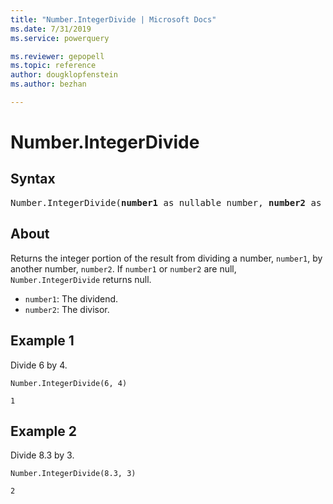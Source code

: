 ```yaml
---
title: "Number.IntegerDivide | Microsoft Docs"
ms.date: 7/31/2019
ms.service: powerquery

ms.reviewer: gepopell
ms.topic: reference
author: dougklopfenstein
ms.author: bezhan

---
```

# Number.IntegerDivide

## Syntax

<pre>
Number.IntegerDivide(<b>number1</b> as nullable number, <b>number2</b> as nullable number, optional <b>precision</b> as nullable number) as nullable number 
</pre>
  
## About  
Returns the integer portion of the result from dividing a number, `number1`, by another number, `number2`. If `number1` or `number2` are null, `Number.IntegerDivide` returns null. <ul> <li><code>number1</code>: The dividend.</li> <li><code>number2</code>: The divisor.</li> </ul>

## Example 1
Divide 6 by 4.

```powerquery-m
Number.IntegerDivide(6, 4)
```

`1`

## Example 2
Divide 8.3 by 3.

```powerquery-m
Number.IntegerDivide(8.3, 3)
```

`2`
